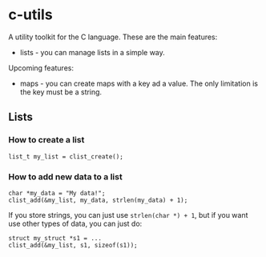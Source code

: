 # c-utils

A utility toolkit for the C language. These are the main features:

* lists - you can manage lists in a simple way.

Upcoming features:

* maps - you can create maps with a key ad a value. The only limitation is the
key must be a string.

## Lists
### How to create a list
```
list_t my_list = clist_create();
```
### How to add new data to a list
```
char *my_data = "My data!";
clist_add(&my_list, my_data, strlen(my_data) + 1);
```
If you store strings, you can just use `strlen(char *) + 1`, but if you want use
other types of data, you can just do:
```
struct my_struct *s1 = ...
clist_add(&my_list, s1, sizeof(s1));
```

